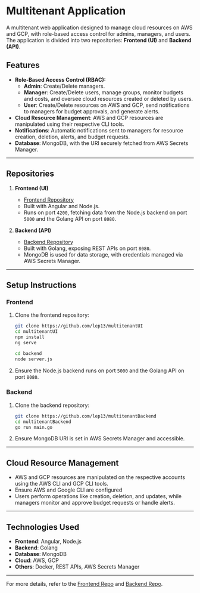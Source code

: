 # Multitenant Application

A multitenant web application designed to manage cloud resources on AWS and GCP, with role-based access control for admins, managers, and users. The application is divided into two repositories: **Frontend (UI)** and **Backend (API)**.

## Features

- **Role-Based Access Control (RBAC):**
  - **Admin**: Create/Delete managers.
  - **Manager**: Create/Delete users, manage groups, monitor budgets and costs, and oversee cloud resources created or deleted by users.
  - **User**: Create/Delete resources on AWS and GCP, send notifications to managers for budget approvals, and generate alerts.
- **Cloud Resource Management**: AWS and GCP resources are manipulated using their respective CLI tools.
- **Notifications**: Automatic notifications sent to managers for resource creation, deletion, alerts, and budget requests.
- **Database**: MongoDB, with the URI securely fetched from AWS Secrets Manager.

---

## Repositories

1. **Frontend (UI)**

   - [Frontend Repository](https://github.com/lep13/multitenantUI)
   - Built with Angular and Node.js.
   - Runs on port `4200`, fetching data from the Node.js backend on port `5000` and the Golang API on port `8080`.

2. **Backend (API)**

   - [Backend Repository](https://github.com/lep13/multitenantBackend)
   - Built with Golang, exposing REST APIs on port `8080`.
   - MongoDB is used for data storage, with credentials managed via AWS Secrets Manager.

---

## Setup Instructions

### Frontend

1. Clone the frontend repository:
   ```bash
   git clone https://github.com/lep13/multitenantUI
   cd multitenantUI
   npm install
   ng serve

   cd backend
   node server.js
   ```
2. Ensure the Node.js backend runs on port `5000` and the Golang API on port `8080`.

### Backend

1. Clone the backend repository:
   ```bash
   git clone https://github.com/lep13/multitenantBackend
   cd multitenantBackend
   go run main.go
   ```
2. Ensure MongoDB URI is set in AWS Secrets Manager and accessible.

---

## Cloud Resource Management

- AWS and GCP resources are manipulated on the respective accounts using the AWS CLI and GCP CLI tools. 
- Ensure AWS and Google CLI are configured
- Users perform operations like creation, deletion, and updates, while managers monitor and approve budget requests or handle alerts.

---

## Technologies Used

- **Frontend**: Angular, Node.js
- **Backend**: Golang
- **Database**: MongoDB
- **Cloud**: AWS, GCP
- **Others**: Docker, REST APIs, AWS Secrets Manager

---

For more details, refer to the [Frontend Repo](https://github.com/lep13/multitenantUI) and [Backend Repo](https://github.com/lep13/multitenantBackend).

